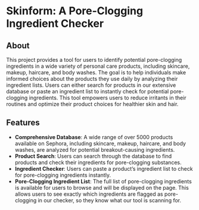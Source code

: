 # Skinform: A Pore-Clogging Ingredient Checker

## About

This project provides a tool for users to identify potential pore-clogging ingredients in a wide variety of personal care products, including skincare, makeup, haircare, and body washes. The goal is to help individuals make informed choices about the products they use daily by analyzing their ingredient lists. Users can either search for products in our extensive database or paste an ingredient list to instantly check for potential pore-clogging ingredients. This tool empowers users to reduce irritants in their routines and optimize their product choices for healthier skin and hair.

## Features

- **Comprehensive Database**: A wide range of over 5000 products available on Sephora, including skincare, makeup, haircare, and body washes, are analyzed for potential breakout-causing ingredients.
- **Product Search**: Users can search through the database to find products and check their ingredients for pore-clogging substances.
- **Ingredient Checker**: Users can paste a product’s ingredient list to check for pore-clogging ingredients instantly.
- **Pore-Clogging Ingredient List**: The full list of pore-clogging ingredients is available for users to browse and will be displayed on the page. This allows users to see exactly which ingredients are flagged as pore-clogging in our checker, so they know what our tool is scanning for.

